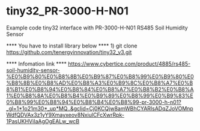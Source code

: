 # tiny32_PR-3000-H-N01
Example code tiny32 interface with PR-3000-H-N01 RS485 Soil Humidity Sensor 

**** You have to install library below **** 
1)
git clone https://github.com/tenergyinnovation/tiny32_v3.git


**** Infomation link **** 
https://www.cybertice.com/product/4885/rs485-soil-humidity-sensor-%E0%B9%80%E0%B8%8B%E0%B9%87%E0%B8%99%E0%B9%80%E0%B8%8B%E0%B8%AD%E0%B8%A3%E0%B9%8C%E0%B8%A7%E0%B8%B1%E0%B8%94%E0%B8%84%E0%B8%A7%E0%B8%B2%E0%B8%A1%E0%B8%8A%E0%B8%B4%E0%B9%89%E0%B8%99%E0%B9%83%E0%B8%99%E0%B8%94%E0%B8%B4%E0%B8%99-pr-3000-h-n01?_gl=1*1o21m30*_up*MQ..&gclid=Cj0KCQjw8amWBhCYARIsADqZJoVOMnpWdfQDVAx3z1yY9Xmayxeov8NxiulCFcXwrRpk-1PasUKHViIaAgOgEALw_wcB


